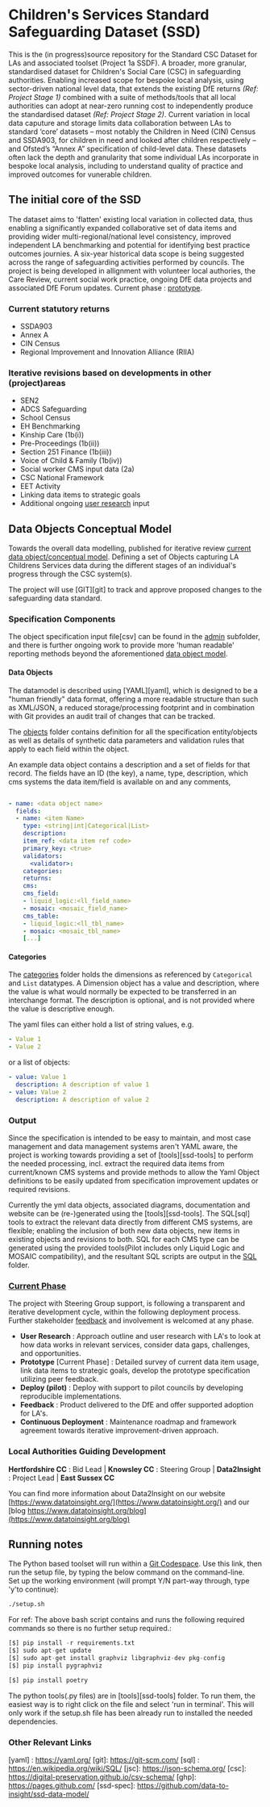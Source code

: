 # Children's Services Standard Safeguarding Dataset (SSD)

This is the (in progress)source repository for the Standard CSC Dataset for LAs and associated toolset (Project 1a SSDF). A broader, more granular, standardised dataset for Children's Social Care (CSC) in safeguarding authorities. Enabling increased scope for bespoke local analysis, using sector-driven national level data, that extends the existing DfE returns _(Ref: Project Stage 1)_ combined with a suite of methods/tools that all local authorities can adopt at near-zero running cost to independently produce the standardised dataset _(Ref: Project Stage 2)_. Current variation in local data caputure and storage limits data collaboration between LAs to standard ‘core’ datasets – most notably the Children in Need (CIN) Census and SSDA903, for children in need and looked after children respectively – and Ofsted’s “Annex A” specification of child-level data. These datasets often lack the depth and granularity that some individual LAs incorporate in bespoke local analysis, including to understand quality of practice and improved outcomes for vunerable children. 

## The initial core of the SSD

The dataset aims to 'flatten' existing local variation in collected data, thus enabling a significantly expanded collaborative set of data items and providing wider multi-regional/national level consistency, improved independent LA benchmarking and potential for identifying best practice outcomes journies. A six-year historical data scope is being suggested across the range of safeguarding activities performed by councils. The project is being developed in allignment with volunteer local authories, the Care Review, current social work practice, ongoing DfE data projects and associated DfE Forum updates.  Current phase : [prototype](#current-phase). 

### Current statutory returns
- SSDA903
- Annex A
- CIN Census
- Regional Improvement and Innovation Alliance (RIIA)

### Iterative revisions based on developments in other (project)areas
- SEN2
- ADCS Safeguarding
- School Census
- EH Benchmarking
- Kinship Care (1b(i))
- Pre-Proceedings (1b(ii))
- Section 251 Finance (1b(iii))
- Voice of Child & Family (1b(iv))
- Social worker CMS input data (2a)
- CSC National Framework
- EET Activity
- Linking data items to strategic goals
- Additional ongoing [user research](#user-research) input


## Data Objects Conceptual Model

Towards the overall data modelling, published for iterative review  [current data object/conceptual model](https://data-to-insight.github.io/ssd-data-model/). Defining a set of Objects capturing LA Childrens Services data during the different stages of an individual's progress through the CSC system(s). 

The project will use [GIT][git] to track and approve proposed changes to the safeguarding data standard.

### Specification Components

The object specification input file[csv] can be found in the [admin](./docs/admin) subfolder, and there is further ongoing work to provide more 'human readable' reporting methods beyond the aforementioned [data object model](https://data-to-insight.github.io/ssd-data-model/). 

#### Data Objects

The datamodel is described using [YAML][yaml], which is designed to be a "human friendly" data format, offering a more readable structure than such as XML/JSON, a reduced storage/processing footprint and in combination with Git provides an audit trail of changes that can be tracked.

The [objects](./data/objects) folder contains definition for all the specification entity/objects as well as details
of synthetic data parameters and validation rules that apply to each field within the object.

An example data object contains a description and a set of fields for that record. The fields have an ID (the key), a name,
type, description, which cms systems the data item/field is available on and any comments,

```yaml

- name: <data object name>
  fields:
  - name: <item Name>
    type: <string|int|Categorical|List>
    description: 
    item_ref: <data item ref code>
    primary_key: <true>
    validators:
      <validator>:  
    categories:
    returns:
    cms:
    cms_field:
    - liquid_logic:<ll_field_name>
    - mosaic: <mosaic_field_name>
    cms_table:
    - liquid_logic:<ll_tbl_name>
    - mosaic: <mosaic_tbl_name>
    [...]
```

#### Categories

The [categories](./data/categories) folder holds the dimensions as referenced by `Categorical` and `List` datatypes.
A Dimension object has a value and description, where the value is what would normally be expected to be transferred
in an interchange format. The description is optional, and is not provided where the value is descriptive enough.

The yaml files can either hold a list of string values, e.g.

```yaml
- Value 1
- Value 2
```
or a list of objects:

```yaml
- value: Value 1
  description: A description of value 1
- value: Value 2
  description: A description of value 2
```


### Output

Since the specification is intended to be easy to maintain, and most case management and data management systems aren't YAML aware, the project is working towards providing a set of [tools][ssd-tools] to perform the needed processing, incl. extract the required data items from current/known CMS systems and provide methods to allow the Yaml Object definitions to be easily updated from specification improvement updates or required revisions.

Currently the yml data objects, associated diagrams, documentation and website can be (re-)generated using the [tools][ssd-tools]. The SQL[sql] tools to extract the relevant data directly from different CMS systems, are flexible; enabling the inclusion of both new data objects, new items in existing objects and revisions to both. SQL for each CMS type can be generated using the provided tools(Pilot includes only Liquid Logic and MOSAIC compatibility), and the resultant SQL scripts are output in the [SQL](./sql/) folder. 



### [Current Phase](#current-phase)
The project with Steering Group support, is following a transparent and iterative development cycle, within the following deployment process. Further stakeholder [feedback](#feedback-anchor) and involvement is welcomed at any phase.

- **User Research**
  : Approach outline and user research with LA's to look at how data works in relevant services, consider data gaps, challenges, and opportunities.
- **Prototype** [Current Phase]
  : Detailed survey of current data item usage, link data items to strategic goals, develop the prototype specification utilizing peer feedback.
- **Deploy (pilot)**
  : Deploy with support to pilot councils by developing reproducible implementations.
- **Feedback**
  : Product delivered to the DfE and offer supported adoption for LA's.
- **Continuous Deployment**
  : Maintenance roadmap and framework agreement towards iterative improvement-driven approach.


### Local Authorities Guiding Development
**Hertfordshire CC** : Bid Lead | **Knowsley CC** : Steering Group | **Data2Insight** : Project Lead | **East Sussex CC**

You can find more information about Data2Insight on our website [https://www.datatoinsight.org/](https://www.datatoinsight.org/) and our [blog https://www.datatoinsight.org/blog](https://www.datatoinsight.org/blog) 


## Running notes
The Python based toolset will run within a [Git Codespace](https://github.com/codespaces/new?hide_repo_select=true&ref=main&repo=645832800). Use this link, then run the setup file, by typing the below command on the command-line.   
Set up the working environment (will prompt Y/N part-way through, type 'y'to continue):
```bash
./setup.sh
```

  For ref: The above bash script contains and runs <all> the following required commands so there is no further setup required.: 
```python
[$] pip install -r requirements.txt
[$] sudo apt-get update
[$] sudo apt-get install graphviz libgraphviz-dev pkg-config
[$] pip install pygraphviz

[$] pip install poetry
```

The python tools(.py files) are in [tools][ssd-tools] folder. To run them, the easiest way is to right click on the file and select 'run in terminal'. This will only work if the setup.sh file has been already run to installed the needed dependencies. 



### Other Relevant Links

[yaml] : https://yaml.org/
[git]: https://git-scm.com/
[sql] : https://en.wikipedia.org/wiki/SQL/
[jsc]: https://json-schema.org/
[csc]: https://digital-preservation.github.io/csv-schema/
[ghp]: https://pages.github.com/
[ssd-spec]: https://github.com/data-to-insight/ssd-data-model/


